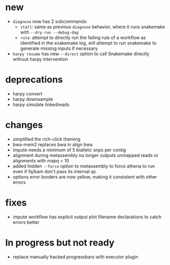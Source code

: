 # new
- `diagnose` now has 2 subcommands:
  - `stall`: same as previous `diagnose` behavior, where it runs snakemake with `--dry-run --debug-dag`
  - `rule`: attempt to directly run the failing rule of a workflow as identified in the snakemake log, will attempt to run snakemake to generate missing inputs if necessary
- `harpy resume` has new `--direct` option to call Snakemake directly without harpy intervention

# deprecations
- harpy convert
- harpy downsample
- harpy simulate linkedreads

# changes
- simplified the rich-click theming
- bwa-mem2 replaces bwa in align bwa
- impute needs a minimum of 5 biallelic snps per contig
- alignment during metassembly no longer outputs unmapped reads or alignments with mapq < 10
- added hidden `--force` option to metassembly to force athena to run even if fq/bam don't pass its internal qc
- options error borders are now yellow, making it consistent with other errors

# fixes
- impute workflow has explicit output plot filename declarations to catch errors better

# In progress but not ready
- replace manually hacked progressbars with executor plugin